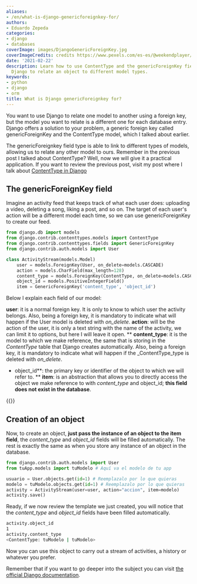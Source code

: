 ```yaml
---
aliases:
- /en/what-is-django-genericforeignkey-for/
authors:
- Eduardo Zepeda
categories:
- django
- databases
coverImage: images/DjangoGenericForeignKey.jpg
coverImageCredits: credits https://www.pexels.com/es-es/@weekendplayer/
date: '2021-02-22'
description: Learn how to use ContentType and the genericForeignKey field type in
  Django to relate an object to different model types.
keywords:
- python
- django
- orm
title: What is Django genericForeignkey for?
---
```


You want to use Django to relate one model to another using a foreign key, but the model you want to relate is a different one for each database entry. Django offers a solution to your problem, a generic foreign key called genericForeignKey and the ContentType model, which I talked about earlier.

The genericForeignkey field type is able to link to different types of models, allowing us to relate any other model to ours. Remember in the previous post I talked about ContentType? Well, now we will give it a practical application. If you want to review the previous post, visit my post where I talk about [ContentType in Django](/en/django/what-does-the-contenttype-application-do-in-django/)

## The genericForeignKey field

Imagine an activity feed that keeps track of what each user does: uploading a video, deleting a song, liking a post, and so on. The target of each user's action will be a different model each time, so we can use genericForeignKey to create our feed.

```python
from django.db import models
from django.contrib.contenttypes.models import ContentType
from django.contrib.contenttypes.fields import GenericForeignKey
from django.contrib.auth.models import User

class ActivityStream(models.Model)
    user = models.ForeignKey(User, on_delete=models.CASCADE)
    action = models.CharField(max_length=128)
    content_type = models.ForeignKey(ContentType, on_delete=models.CASCADE)
    object_id = models.PositiveIntegerField()
    item = GenericForeignKey('content_type', 'object_id')
```

Below I explain each field of our model:

**user**: it is a normal foreign key. It is only to know to which user the activity belongs. Also, being a foreign key, it is mandatory to indicate what will happen if the User model is deleted with _on_delete_.
**action**: will be the action of the user, it is only a text string with the name of the activity, we can limit it to options, but here I will leave it open.
** **content_type**: it is the model to which we make reference, the same that is storing in the _ContentType_ table that Django creates automatically. Also, being a foreign key, it is mandatory to indicate what will happen if the _ContentType_type is deleted with _on_delete_.
* object_id**: the primary key or identifier of the object to which we will refer to.
** **item**: is an abstraction that allows you to directly access the object we make reference to with _content_type_ and object_id; **this field does not exist in the database**.

{{<ad>}}

## Creation of an object

Now, to create an object, **just pass the instance of an object to the item field**, the _content_type_ and _object_id_ fields will be filled automatically. The rest is exactly the same as when you store any instance of an object in the database.

```python
from django.contrib.auth.models import User
from tuApp.models import tuModelo # Aquí va el modelo de tu app

usuario = User.objects.get(id=1) # Reemplazalo por lo que quieras
modelo = tuModelo.objects.get(id=1) # Reemplazalo por lo que quieras
activity = ActivityStream(user=user, action="accion", item=modelo)
activity.save()
```

Ready, if we now review the template we just created, you will notice that the _content_type_ and _object_id_ fields have been filled automatically.

```bash
activity.object_id
1
activity.content_type
<ContentType: tuModelo | tuModelo>
```

Now you can use this object to carry out a stream of activities, a history or whatever you prefer.

Remember that if you want to go deeper into the subject you can visit [the official Django documentation](https://docs.djangoproject.com/en/3.1/ref/contrib/contenttypes/).